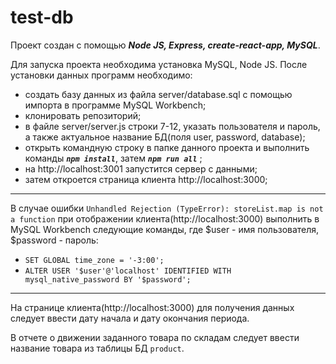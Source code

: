 # test-db
Проект создан с помощью _**Node JS, Express, create-react-app, MySQL**_.

Для запуска проекта необходима установка MySQL, Node JS.
После установки данных программ необходимо: 
- создать базу данных из файла server/database.sql c помощью импорта в программе MySQL Workbench;
- клонировать репозиторий;
- в файле server/server.js строки 7-12, указать пользователя и пароль, а также актуальное название БД(поля user, password, database);
- открыть командную строку в папке данного проекта 
и выполнить команды _**`npm install`**_, затем _**`npm run all`**_ ;
- на http://localhost:3001 запустится сервер с данными;
- затем откроется страница клиента http://localhost:3000;
---
В случае ошибки `Unhandled Rejection (TypeError): storeList.map is not a function` при отображении клиента(http://localhost:3000) выполнить в MySQL Workbench следующие команды, где $user - имя пользователя, $password - пароль: 
- `SET GLOBAL time_zone = '-3:00';`
- `ALTER USER '$user'@'localhost' IDENTIFIED WITH mysql_native_password BY '$password';`

---
На странице клиента(http://localhost:3000) для получения данных следует ввести дату начала и дату окончания периода.

В отчете о движении заданного товара по складам следует ввести название товара из таблицы БД `product`.